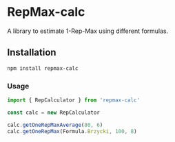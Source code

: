# RepMax-calc

A library to estimate 1-Rep-Max using different formulas.

## Installation

```bash
npm install repmax-calc
```

### Usage

```javascript
import { RepCalculator } from 'repmax-calc'

const calc = new RepCalculator

calc.getOneRepMaxAverage(80, 6)
calc.getOneRepMax(Formula.Brzycki, 100, 8)
```
